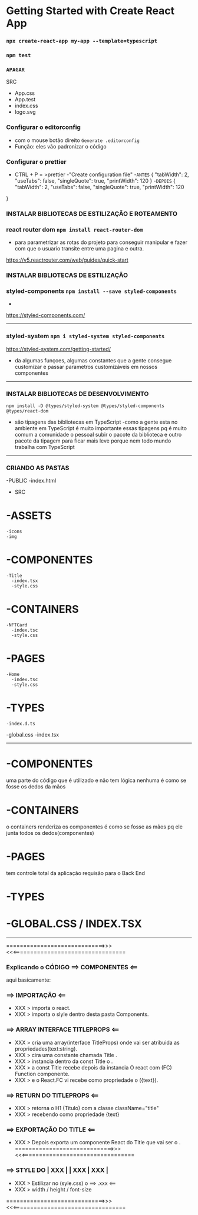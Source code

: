 # Getting Started with Create React App


### `npx create-react-app my-app --template=typescript`


### `npm test`


### `APAGAR `
SRC
  - App.css
  - App.test
  - index.css
  - logo.svg


### Configurar o editorconfig
 - com o mouse botão direito `Generate .editorconfig`
- Função: eles vão padronizar o código

### Configurar o prettier
- CTRL + P = >prettier
-"Create configuration file"
-`ANTES`
{
  "tabWidth": 2,
  "useTabs": false,
  "singleQuote": true,
  "printWidth": 120
}
-`DEPOIS`
{
  "tabWidth": 2,
  "useTabs": false,
  "singleQuote": true,
  "printWidth": 120

}


### INSTALAR BIBLIOTECAS DE ESTILIZAÇÃO E ROTEAMENTO 

### react router dom `npm install react-router-dom ` 
- para parametrizar as rotas do projeto para conseguir manipular e fazer com que o usuario transite entre uma pagina e outra.

https://v5.reactrouter.com/web/guides/quick-start

### INSTALAR BIBLIOTECAS DE ESTILIZAÇÃO 

### styled-components `npm install --save styled-components` 
-
https://styled-components.com/
____________________________________________

### styled-system `npm i styled-system styled-components`  
https://styled-system.com/getting-started/
- da algumas funçoes, algumas constantes que a gente consegue customizar e passar parametros 
customizáveis em nossos componentes
____________________________________________

### INSTALAR BIBLIOTECAS DE DESENVOLVIMENTO 
`npm install -D @types/styled-system @types/styled-components @types/react-dom`  
- são tipagens das bibliotecas em TypeScript
-como a gente esta no ambiente em TypeScript  é muito importante essas tipagens pq é muito comum 
a comunidade o pessoal subir o pacote da biblioteca e outro pacote da tipagem para ficar mais leve porque 
nem todo mundo trabalha com TypeScript 
____________________________________________

### CRIANDO AS PASTAS
-PUBLIC
    -index.html
- SRC
 # -ASSETS
    -icons
    -img
#  -COMPONENTES
    -Title
      -index.tsx
      -style.css
#  -CONTAINERS
    -NFTCard
      -index.tsc
      -style.css
#  -PAGES
    -Home
      -index.tsc
      -style.css
#  -TYPES
    -index.d.ts

-global.css
-index.tsx
_______________________________________________________________________________

#  -COMPONENTES
uma parte do código que é utilizado e não tem lógica nenhuma
é como se fosse os dedos da mãos
#  -CONTAINERS
o containers renderiza os componentes
é como se fosse as mãos pq ele junta todos os dedos(componentes)
#  -PAGES
tem controle total da aplicação
requisão para o Back End
#  -TYPES
#  -GLOBAL.CSS / INDEX.TSX



_________________________________________________________________________
  =============================>>> <<<=================================
### Explicando o CÓDIGO ==> COMPONENTES <==
 aqui basicamente: 

###  ==> IMPORTAÇÃO <==
  - XXX > importa o react.
  - XXX > importa o slyle dentro desta pasta Components.

###  ==> ARRAY INTERFACE TITLEPROPS <==
  - XXX > cria uma array(interface TitleProps) onde vai ser atribuida as propriedades(text:string).
  - XXX > cira uma constante chamada Title .
  - XXX > instancia dentro da const Title  o <TitleProps>.
  - XXX > a const Title recebe depois da instancia <TitleProps> O react com (FC) Function componente.
  - XXX > e o React.FC vi recebe como propriedade o ({text}).

###  ==> RETURN DO TITLEPROPS <==
  - XXX > retorna o H1 (Titulo) com a classe className="title"
  - XXX   > recebendo como propriedade {text} 

###  ==> EXPORTAÇÃO DO TITLE <==
  - XXX > Depois exporta um componente React do Title que vai ser o <TitleProps>.
  =============================>>> <<<=================================


###  ==> STYLE DO  | XXX | | XXX | XXX | 
  - XXX > Estilizar no (syle.css) o  ==> .xxx <==
  - XXX >   width / height / font-size 


  =============================>>> <<<=================================
